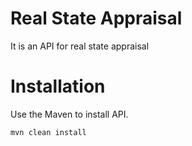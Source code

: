 # Real State Appraisal

It is an API for real state appraisal

#  Installation 

Use the Maven to install API.

```bash
mvn clean install
```

